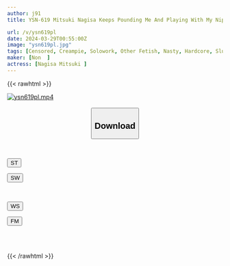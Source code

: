 ```yaml
---
author: j91
title: YSN-619 Mitsuki Nagisa Keeps Pounding Me And Playing With My Nipples, But I Can't Seem To Get Out Of It.

url: /v/ysn619pl
date: 2024-03-29T00:55:00Z
image: "ysn619pl.jpg"
tags: [Censored, Creampie, Solowork, Other Fetish, Nasty, Hardcore, Slut, Kiss	]
maker: [Non  ]
actress: [Nagisa Mitsuki ]
---
```



{{< rawhtml >}}

<div class="video" data-videoid="ApyRLReo4WIXrQK">
    <a href="javascript:;">
        <img src="/v/ysn619pl/ysn619pl.jpg" width="WIDTH" height="HEIGHT" alt="ysn619pl.mp4" loading="lazy">
    </a>
</div>

<script type="text/javascript" src="https://j91.asia/asset/on-demand-st.js"></script>

<br>
  <link rel="stylesheet" href="https://j91.asia/asset/bs5.css">
  
  <center>
  <button class="btn btn-primary" type="button" data-bs-toggle="collapse" data-bs-target=".multi-collapse" aria-expanded="false" aria-controls="multiCollapseExample1 multiCollapseExample2"><h2>Download</h2></button></center>
</p>
<div class="row">
  <div class="col">
    <div class="collapse multi-collapse" id="multiCollapseExample1">
      <div class="card card-body">
	      	      <br>
<div class="buttons">  
<p><a href="https://streamtape.to/v/ApyRLReo4WIXrQK" target="_blank"><button class="btn-hover color-3"><i class="fa fa-download"></i> ST</button></a></p>
<p><a href="https://asnwish.com/98ia6gb7si1u" target="_blank"><button class="btn-hover color-2"><i class="fa fa-download"></i> SW</button></a></p></div>
    </div>
  </div>
</div>
  <div class="col">
    <div class="collapse multi-collapse" id="multiCollapseExample2">
      <div class="card card-body">
	      <br>
<div class="buttons">
<p><a href="https://wolfstream.tv/qqyxhp65j1t6"><button class="btn-hover color-9"><i class="fa fa-download"></i> WS</button></a></p>
<p><a href="https://filemoon.sx/d/oze6hzq0r63r"><button class="btn-hover color-8"><i class="fa fa-download"></i> FM</button></a></p></div>
<br><br>
      </div>
    </div>
  </div>
</div>

{{< /rawhtml >}}